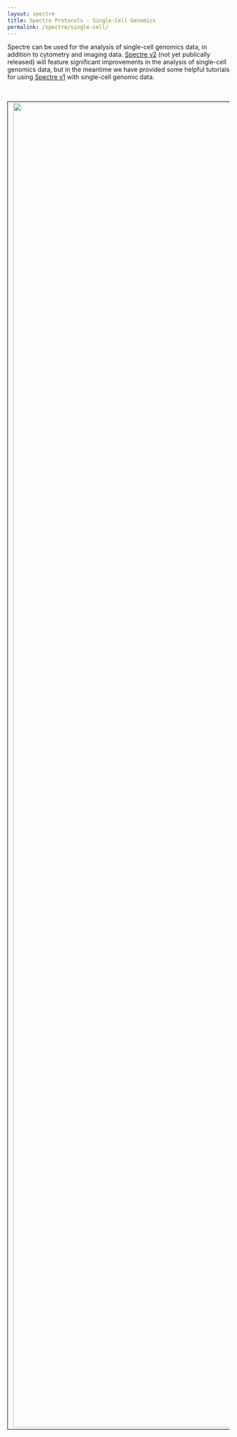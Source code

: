 ```yaml
---
layout: spectre
title: Spectre Protocols - Single-Cell Genomics
permalink: /spectre/single-cell/
---
```


Spectre can be used for the analysis of single-cell genomics data, in addition to cytometry and imaging data. [Spectre v2](https://immunedynamics.io/spectre/object) (not yet publically released) will feature significant improvements in the analysis of single-cell genomics data, but in the meantime we have provided some helpful tutorials for using [Spectre v1](https://immunedynamics.io/spectre) with single-cell genomic data.

<br />

<table class="table gmisc_table">
  <tbody>
    <tr>
      <td style="padding-left:.75em;padding-right:.75em;width:33%; border-left:1px solid #000;border-top:1px solid #000;border-bottom:1px solid #000;border-right:1px solid #000;text-align:left; vertical-align:middle">
          <img src="https://wiki.centenary.org.au/download/attachments/189556619/image2021-2-22_10-59-32.png?version=1&modificationDate=1615782193059&api=v2" width="3000">
      </td>
      <td style="padding-left:.75em;width:66%; border-left:1px solid #000;border-top:1px solid #000;border-bottom:1px solid #000;border-right:1px solid #000;text-align:left; vertical-align:top">
        <p><b>Analysing scRNAseq data with cytometry tools</b></p>
        <p>A short tutorial on using cytometry-based clustering tools with scRNAseq data</p>
                  <p style="color:#00003f">
                      <a href="https://wiki.centenary.org.au/pages/viewpage.action?pageId=169664357#" target="_blank" rel="noopener noreferrer"><b><span style="font-size: 18px">GO TO PAGE</span></b></a>
                  </p>  
      </td>
      </tr>
    </tbody>
</table>

<br />

